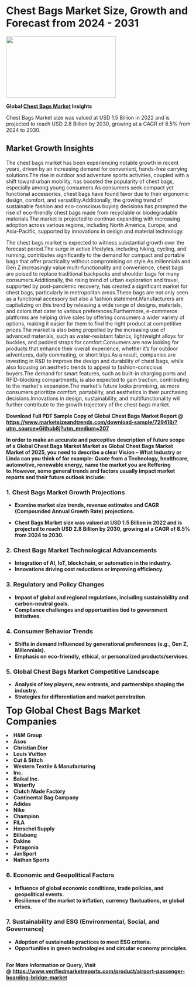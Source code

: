 <H1>Chest Bags Market Size, Growth and Forecast from 2024 - 2031</H1><img class="aligncenter size-medium wp-image-584254" src="https://thirdeyenews.in/wp-content/uploads/2024/09/Global-Market-Research-300x168.jpeg" alt="" width="300" height="168" /><p><strong>Global&nbsp;<a href="https://www.marketsizeandtrends.com/download-sample/729418/?utm_source=Github8j?utm_medium=207">Chest Bags Market</a> Insights</strong></p><p>Chest Bags Market size was valued at USD 1.5 Billion in 2022 and is projected to reach USD 2.8 Billion by 2030, growing at a CAGR of 8.5% from 2024 to 2030.</p><p><h2>Market Growth Insights</h2> <p>The chest bags market has been experiencing notable growth in recent years, driven by an increasing demand for convenient, hands-free carrying solutions.The rise in outdoor and adventure sports activities, coupled with a shift toward urban mobility, has boosted the popularity of chest bags, especially among young consumers.As consumers seek compact yet functional accessories, chest bags have found favor due to their ergonomic design, comfort, and versatility.Additionally, the growing trend of sustainable fashion and eco-conscious buying decisions has prompted the rise of eco-friendly chest bags made from recyclable or biodegradable materials.The market is projected to continue expanding with increasing adoption across various regions, including North America, Europe, and Asia-Pacific, supported by innovations in design and material technology.<strong></strong> </p> <p>The chest bags market is expected to witness substantial growth over the forecast period.The surge in active lifestyles, including hiking, cycling, and running, contributes significantly to the demand for compact and portable bags that offer practicality without compromising on style.As millennials and Gen Z increasingly value multi-functionality and convenience, chest bags are poised to replace traditional backpacks and shoulder bags for many consumers.Additionally, the rising trend of urban exploration and travel, supported by post-pandemic recovery, has created a significant market for chest bags, particularly in metropolitan areas.These bags are not only seen as a functional accessory but also a fashion statement.Manufacturers are capitalizing on this trend by releasing a wide range of designs, materials, and colors that cater to various preferences.Furthermore, e-commerce platforms are helping drive sales by offering consumers a wider variety of options, making it easier for them to find the right product at competitive prices.The market is also being propelled by the increasing use of advanced materials, such as water-resistant fabrics, lightweight alloys for buckles, and padded straps for comfort.Consumers are now looking for products that enhance their overall experience, whether it’s for outdoor adventures, daily commuting, or short trips.As a result, companies are investing in R&D to improve the design and durability of chest bags, while also focusing on aesthetic trends to appeal to fashion-conscious buyers.The demand for smart features, such as built-in charging ports and RFID-blocking compartments, is also expected to gain traction, contributing to the market's expansion.The market's future looks promising, as more consumers prioritize comfort, portability, and aesthetics in their purchasing decisions.Innovations in design, sustainability, and multifunctionality will further contribute to the growth trajectory of the chest bags market.<strong></p><p><span class=""><strong>Download Full PDF Sample Copy of Global Chest Bags Market Report</strong> @ <a href="https://www.marketsizeandtrends.com/download-sample/729418/?utm_source=Github8j?utm_medium=207" target="_blank">https://www.marketsizeandtrends.com/download-sample/729418/?utm_source=Github8j?utm_medium=207</a></span></p><p>In order to make an accurate and perceptive description of future scope of a Global&nbsp;Chest Bags Market Market as Global&nbsp;Chest Bags Market Market of 2025, you need to describe a clear Vision &ndash; What Industry or Linda can you think of for example: Quote from a Technology, healthcare, automotive, renewable energy, name the market you are Reffering to.However, some general trends and factors usually impact market reports and their future outlook include:</p><h3>1.&nbsp;<strong>Chest Bags Market Growth Projections</strong></h3><ul><li>Examine market size trends, revenue estimates and CAGR (Compounded Annual Growth Rate) projections.</li><li><p>Chest Bags Market size was valued at USD 1.5 Billion in 2022 and is projected to reach USD 2.8 Billion by 2030, growing at a CAGR of 8.5% from 2024 to 2030.</p></li></ul><h3>2.&nbsp;<strong>Chest Bags Market Technological Advancements</strong></h3><ul><li>Integration of AI, IoT, blockchain, or automation in the industry.</li><li>Innovations driving cost reductions or improving efficiency.</li></ul><h3>3.&nbsp;<strong>Regulatory and Policy Changes</strong></h3><ul><li>Impact of global and regional regulations, including sustainability and carbon-neutral goals.</li><li>Compliance challenges and opportunities tied to government initiatives.</li></ul><h3>4.&nbsp;<strong>Consumer Behavior Trends</strong></h3><ul><li>Shifts in demand influenced by generational preferences (e.g., Gen Z, Millennials).</li><li>Emphasis on eco-friendly, ethical, or personalized products/services.</li></ul><h3>5.&nbsp;<strong>Global Chest Bags Market Competitive Landscape</strong></h3><ul><li>Analysis of key players, new entrants, and partnerships shaping the industry.</li><li>Strategies for differentiation and market penetration.</li></ul><p data-pm-slice="1 1 []"><span style="color: inherit; font-family: inherit; font-size: 25px;">Top Global Chest Bags Market Companies</span></p><div class="" data-test-id=""><p><li>H&M Group</li><li> Asos</li><li> Christian Dior</li><li> Louis Vuitton</li><li> Cut & Stitch</li><li> Western Textile & Manufacturing</li><li> Inc.</li><li> Baikal Inc.</li><li> Waterfly</li><li> Clutch Made Factory</li><li> Continental Bag Company</li><li> Adidas</li><li> Nike</li><li> Champion</li><li> FILA</li><li> Herschel Supply</li><li> Billabong</li><li> Dakine</li><li> Patagonia</li><li> JanSport</li><li> Nathan Sports</li></p></div><h3>6.&nbsp;<strong>Economic and Geopolitical Factors</strong></h3><ul><li>Influence of global economic conditions, trade policies, and geopolitical events.</li><li>Resilience of the market to inflation, currency fluctuations, or global crises.</li></ul><h3>7.&nbsp;<strong>Sustainability and ESG (Environmental, Social, and Governance)</strong></h3><ul><li>Adoption of sustainable practices to meet ESG criteria.</li><li>Opportunities in green technologies and circular economy principles.</li></ul><h2><strong style="font-size: 14px;">For More Information or Query, Visit @&nbsp;</strong><a style="background-color: #ffffff; font-size: 14px;" href="https://www.marketsizeandtrends.com/report/chest-bags-market/" target="_blank">https://www.verifiedmarketreports.com/product/airport-passenger-boarding-bridge-market</a></h2>